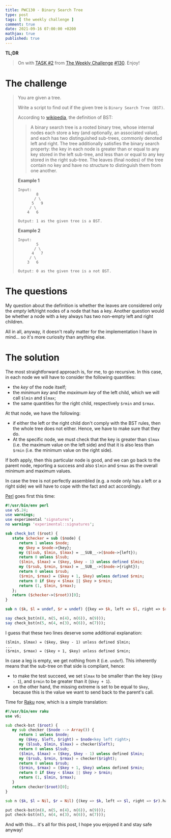 ```yaml
---
title: PWC130 - Binary Search Tree
type: post
tags: [ the weekly challenge ]
comment: true
date: 2021-09-16 07:00:00 +0200
mathjax: true
published: true
---
```


**TL;DR**

> On with [TASK #2][] from [The Weekly Challenge][] [#130][].
> Enjoy!

# The challenge

> You are given a tree.
>
> Write a script to find out if the given tree is `Binary Search Tree
> (BST)`.
>
> According to [wikipedia][wp-bst], the definition of BST:
>
>> A binary search tree is a rooted binary tree, whose internal nodes
>> each store a key (and optionally, an associated value), and each has
>> two distinguished sub-trees, commonly denoted left and right. The
>> tree additionally satisfies the binary search property: the key in
>> each node is greater than or equal to any key stored in the left
>> sub-tree, and less than or equal to any key stored in the right
>> sub-tree. The leaves (final nodes) of the tree contain no key and
>> have no structure to distinguish them from one another.
>
> **Example 1**
>
>     Input:
>             8
>            / \
>           5   9
>          / \
>         4   6
>     
>     Output: 1 as the given tree is a BST.
>
> **Example 2**
>
>     Input:
>             5
>            / \
>           4   7
>          / \
>         3   6
>     
>     Output: 0 as the given tree is a not BST.

# The questions

My question about the definition is whether the leaves are considered
only the *empty* left/right nodes of a node that has a key. Another
question would be whether a node with a key always has two non-empty
left and right children.

All in all, anyway, it doesn't really matter for the implementation I
have in mind... so it's more curiosity than anything else.

# The solution

The most straightforward approach is, for me, to go recursive. In this
case, in each node we will have to consider the following quantities:

- the *key* of the node itself;
- the *minimum key* and the *maximum key* of the left child, which we
  will call `$lmin` and `$lmax`;
- the same quantities for the right child, respectively `$rmin` and
  `$rmax`.

At that node, we have the following:

- if either the left or the right child don't comply with the BST rules,
  then the whole tree does not either. Hence, we have to make sure that
  they do.
- At the specific node, we must check that the key is greater than
  `$lmax` (i.e. the maximum value on the left side) and that it is also
  less than `$rmin` (i.e. the minimum value on the right side).

If both apply, then this particular node is good, and we can go back to
the parent node, reporting a success and also `$lmin` and `$rmax` as the
overall minimum and maximum values.

In case the tree is not perfectly assembled (e.g. a node only has a left
or a right side) we will have to cope with the fact and act accordingly.

[Perl][] goes first this time:

```perl
#!/usr/bin/env perl
use v5.24;
use warnings;
use experimental 'signatures';
no warnings 'experimental::signatures';

sub check_bst ($root) {
   state $checker = sub ($node) {
      return 1 unless $node;
      my $key = $node->{key};
      my ($lsub, $lmin, $lmax) = __SUB__->($node->{left});
      return 0 unless $lsub;
      ($lmin, $lmax) = ($key, $key - 1) unless defined $lmin;
      my ($rsub, $rmin, $rmax) = __SUB__->($node->{right});
      return 0 unless $rsub;
      ($rmin, $rmax) = ($key + 1, $key) unless defined $rmin;
      return 0 if $key < $lmax || $key > $rmin;
      return (1, $lmin, $rmax);
   };
   return ($checker->($root))[0];
}

sub n ($k, $l = undef, $r = undef) {{key => $k, left => $l, right => $r}}

say check_bst(n(8, n(5, n(4), n(6)), n(9)));
say check_bst(n(5, n(4, n(3), n(6)), n(7)));
```

I guess that these two lines deserve some additional explanation:

```
($lmin, $lmax) = ($key, $key - 1) unless defined $lmin;
...
($rmin, $rmax) = ($key + 1, $key) unless defined $rmin;
```

In case a leg is empty, we get nothing from it (i.e. `undef`). This
inherently means that the sub-tree on that side is compliant, hence:

- to make the test succeed, we set `$lmax` to be smaller than the key
  (`$key - 1`), and `$rmin` to be greater than it (`$key + 1`).
- on the other hand, the missing extreme is set to be equal to `$key`,
  because this is the value we want to send back to the parent's call.

Time for [Raku][] now, which is a simple translation:

```raku
#!/usr/bin/env raku
use v6;

sub check-bst ($root) {
   my sub checker ($node --> Array()) {
      return 1 unless $node;
      my ($key, $left, $right) = $node<key left right>;
      my ($lsub, $lmin, $lmax) = checker($left);
      return 0 unless $lsub;
      ($lmin, $lmax) = ($key, $key - 1) unless defined $lmin;
      my ($rsub, $rmin, $rmax) = checker($right);
      return 0 unless $rsub;
      ($rmin, $rmax) = ($key + 1, $key) unless defined $rmin;
      return 0 if $key < $lmax || $key > $rmin;
      return (1, $lmin, $rmax);
   }
   return checker($root)[0];
}

sub n ($k, $l = Nil, $r = Nil) {(key => $k, left => $l, right => $r).hash}

put check-bst(n(8, n(5, n(4), n(6)), n(9)));
put check-bst(n(5, n(4, n(3), n(6)), n(7)));
```

And with this... it's all for this post, I hope you enjoyed it and stay
safe anyway!

[The Weekly Challenge]: https://theweeklychallenge.org/
[#130]: https://theweeklychallenge.org/blog/perl-weekly-challenge-130/
[TASK #2]: https://theweeklychallenge.org/blog/perl-weekly-challenge-130/#TASK2
[Perl]: https://www.perl.org/
[Raku]: https://raku.org/
[wp-bst]: https://en.wikipedia.org/wiki/Binary_search_tree

